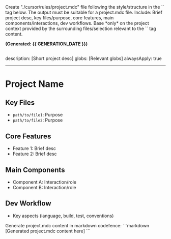 <instructions>
Create "./cursor/rules/project.mdc" file following the style/structure in the `<example>` tag below. The output must be suitable for a project.mdc file.
Include: Brief project desc, key files/purpose, core features, main components/interactions, dev workflows.
Base *only* on the project context provided by the surrounding files/selection relevant to the `<task>` tag content.
</instructions>

**(Generated: {{ GENERATION_DATE }})**

## <example>

description: [Short project desc]
globs: [Relevant globs]
alwaysApply: true

---

# Project Name

## Key Files

- `path/to/file1`: Purpose
- `path/to/file2`: Purpose

## Core Features

- Feature 1: Brief desc
- Feature 2: Brief desc

## Main Components

- Component A: Interaction/role
- Component B: Interaction/role

## Dev Workflow

- Key aspects (language, build, test, conventions)
  </example>

<task>
Generate project.mdc content in markdown codefence:
```markdown
[Generated project.mdc content here]
```
</task>

